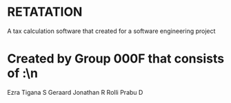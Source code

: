 # RETATATION
A tax calculation software that created for a software engineering project

# Created by Group 000F that consists of :\n
  Ezra Tigana S
  Geraard Jonathan R
  Rolli Prabu D
